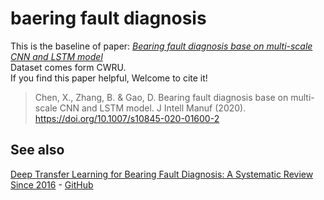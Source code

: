 # baering fault diagnosis
This is the baseline of paper: [*Bearing fault diagnosis base on multi-scale CNN and LSTM model*](https://doi.org/10.1007/s10845-020-01600-2)  
Dataset comes form CWRU.  
If you find this paper helpful, Welcome to cite it!
> Chen, X., Zhang, B. & Gao, D. Bearing fault diagnosis base on multi-scale CNN and LSTM model. J Intell Manuf (2020). https://doi.org/10.1007/s10845-020-01600-2

## See also
[Deep Transfer Learning for Bearing Fault Diagnosis: A Systematic Review Since 2016](https://ieeexplore.ieee.org/abstract/document/10042467) - [GitHub](https://github.com/Xiaohan-Chen/fault-diagnosis-transfer-learning-pytorch)
